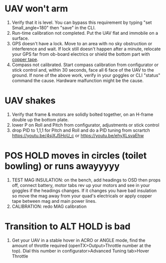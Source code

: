 # UAV won't arm
1. Verify that it is level. You can bypass this requirement by typing "set Small_angle=180" then "save" in the CLI.
2. Run-time calibration not completed. Put the UAV flat and immobile on a surface.
3. GPS doesn't have a lock. Move to an area with no sky obstruction or interference and wait. If lock still doesn't happen after a minute, relocate your GPS far from ob-board electrics or shield the bottom part with [copper tape](https://www.ebay.com/itm/Copper-Foil-Tape-2-X-10ft-EMI-Conductive-Adhesive-Ship-from-USA/152118807659?hash=item236afccc6b:g:q2IAAOSwpdpVaIrt:rk:3:pf:0).
4. Compass not calibrated. Start compass calibration from configurator or stick control and, within 30 seconds, face all 6 face of the UAV to the ground.
If none of the above work, verify in your goggles or CLI "status" command the cause. Hardware malfunction might be the cause.

# UAV shakes
1. Verify that frame & motors are solidly bolted together, on an H-frame double up the bottom plate.
2. lower P on Roll and Pitch from configurator, adjustments or stick control
3. drop PID to 1,1,1 for Pitch and Roll and do a PID tuning from scrartch https://youtu.be/4sjXJ5HoU_c or https://youtu.be/ehyXLsvaEhw

# POS HOLD moves in circles (toilet bowling) or runs awayyyyy
1. TEST MAG INSULATION: on the bench, add headings to OSD then props off, connect battery, motor tabs rev up your motors and see in your goggles if the headings changes. If it changes you have bad insulation so move the mag away from your quad's electricals or apply copper tape between mag and main power lines.
2. CALIBRATION: redo MAG calibration

# Transition to ALT HOLD is bad
1. Get your UAV in a stable hover in ACRO or ANGLE mode, find the amount of throttle required (openTX>Output>Throttle number at the top). Dial this number in configurator>Advanced Tuning tab>Hover Throttle